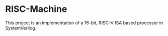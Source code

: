# RISC-Machine
This project is an implementation of a 16-bit, RISC-V ISA based processor in SystemVerilog.
